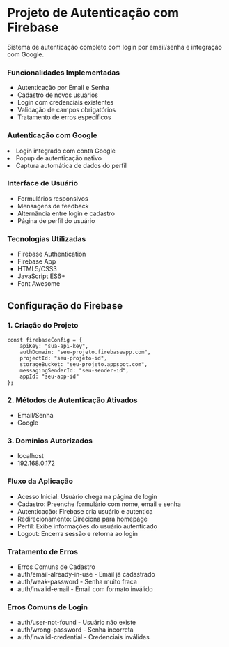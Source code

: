 <h1>Projeto de Autenticação com Firebase</h1>
Sistema de autenticação completo com login por email/senha e integração com Google.

<h3>Funcionalidades Implementadas</h3>
<ul>
<li>Autenticação por Email e Senha</li>
<li>Cadastro de novos usuários</li>
<li>Login com credenciais existentes</li>
<li>Validação de campos obrigatórios</li>
<li>Tratamento de erros específicos</li>
</ul>

<h3>Autenticação com Google</h3
<ul>
<li>Login integrado com conta Google</li>
<li>Popup de autenticação nativo</li>
<li>Captura automática de dados do perfil</li>
</ul>

<h3>Interface de Usuário</h3>
<ul>
<li>Formulários responsivos</li>
<li>Mensagens de feedback</li>
<li>Alternância entre login e cadastro</li>
<li>Página de perfil do usuário</li>
</ul>

<h3>Tecnologias Utilizadas</h3>
<ul>
<li>Firebase Authentication</li>
<li>Firebase App</li>
<li>HTML5/CSS3</li>
<li>JavaScript ES6+</li>
<li>Font Awesome</li>
</ul>
 
<h2>Configuração do Firebase</h2>
<h3>1. Criação do Projeto</h3>

```
const firebaseConfig = {
    apiKey: "sua-api-key",
    authDomain: "seu-projeto.firebaseapp.com",
    projectId: "seu-projeto-id",
    storageBucket: "seu-projeto.appspot.com",
    messagingSenderId: "seu-sender-id",
    appId: "seu-app-id"
};
```

<h3>2. Métodos de Autenticação Ativados</h3>
<ul>
<li>Email/Senha</li>
<li>Google</li>
</ul>

<h3>3. Domínios Autorizados</h3>
<ul>
<li>localhost</li>
<li>192.168.0.172</li>
</ul>

<h3>Fluxo da Aplicação</h3>
<ul>
<li>Acesso Inicial: Usuário chega na página de login</li>
<li>Cadastro: Preenche formulário com nome, email e senha</li>
<li>Autenticação: Firebase cria usuário e autentica</li>
<li>Redirecionamento: Direciona para homepage</li>
<li>Perfil: Exibe informações do usuário autenticado</li>
<li>Logout: Encerra sessão e retorna ao login</li>
</ul>

<h3>Tratamento de Erros</h3>
<ul>
<li>Erros Comuns de Cadastro</li>
<li>auth/email-already-in-use - Email já cadastrado</li>
<li>auth/weak-password - Senha muito fraca</li>
<li>auth/invalid-email - Email com formato inválido</li>
</ul>

<h3>Erros Comuns de Login</h3>
<ul>
<li>auth/user-not-found - Usuário não existe</li>
<li>auth/wrong-password - Senha incorreta</li>
<li>auth/invalid-credential - Credenciais inválidas</li>
</ul>
